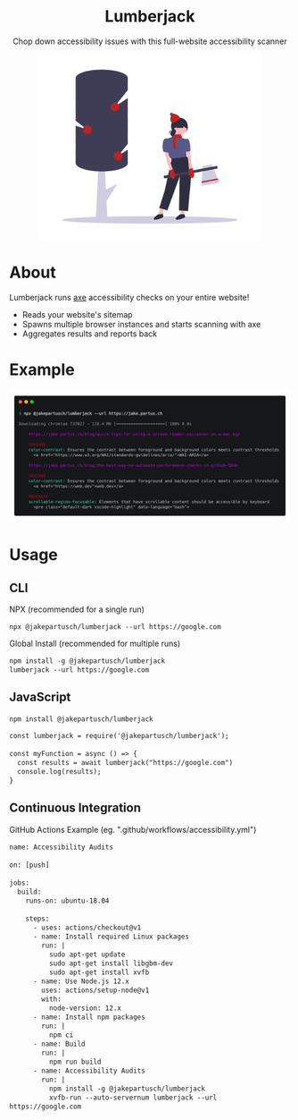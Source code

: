 <h1 align="center">
  Lumberjack
</h1>

<p align="center">
  Chop down accessibility issues with this full-website accessibility scanner
</p>

<p align="center">
  <img src="./undraw_winter_activities_vv0v.png" alt="Woman in winter attire standing with an ax next to a tree" width="400px"/>
</p>

# About

Lumberjack runs [axe](https://www.deque.com/axe/) accessibility checks on your entire website!

- Reads your website's sitemap
- Spawns multiple browser instances and starts scanning with axe
- Aggregates results and reports back

# Example

<p align="center">
  <img src="./cli-screenshot.png" alt="Screenshot of lumberjack in action. Print the individual accessibility issues found in an example" width="768px"/>
</p>

# Usage

## CLI

NPX (recommended for a single run)

```
npx @jakepartusch/lumberjack --url https://google.com
```

Global Install (recommended for multiple runs)

```
npm install -g @jakepartusch/lumberjack
lumberjack --url https://google.com
```

## JavaScript

```
npm install @jakepartusch/lumberjack
```

```
const lumberjack = require('@jakepartusch/lumberjack');

const myFunction = async () => {
  const results = await lumberjack("https://google.com")
  console.log(results);
}
```

## Continuous Integration

GitHub Actions Example
(eg. ".github/workflows/accessibility.yml")

```
name: Accessibility Audits

on: [push]

jobs:
  build:
    runs-on: ubuntu-18.04

    steps:
      - uses: actions/checkout@v1
      - name: Install required Linux packages
        run: |
          sudo apt-get update
          sudo apt-get install libgbm-dev
          sudo apt-get install xvfb
      - name: Use Node.js 12.x
        uses: actions/setup-node@v1
        with:
          node-version: 12.x
      - name: Install npm packages
        run: |
          npm ci
      - name: Build
        run: |
          npm run build
      - name: Accessibility Audits
        run: |
          npm install -g @jakepartusch/lumberjack
          xvfb-run --auto-servernum lumberjack --url https://google.com

```
